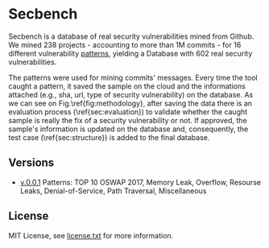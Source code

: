 # Secbench

Secbench is a database of real security vulnerabilities mined from Github. We mined 238 projects - accounting to more than 1M commits - for 16 different vulnerability [patterns](https://tqrg.github.io/secbench/patterns.html), yielding a Database with 602 real security vulnerabilities. 

The patterns were used for mining commits' messages. Every time the tool caught a pattern, it saved the sample on the cloud and the informations attached (e.g., sha, url, type of security vulnerability) on the database. As we can see on Fig.\ref{fig:methodology}, after saving the data there is an evaluation process (\ref{sec:evaluation}) to validate whether the caught sample is really the fix of a security vulnerability or not. If approved, the sample's information is updated on the database and, consequently, the test case (\ref{sec:structure}) is added to the final database.


## Versions

* [v.0.0.1](https://console.cloud.google.com/storage/browser/v0_0_1/?project=secbench-161618)
Patterns: TOP 10 OSWAP 2017, Memory Leak, Overflow, Resourse Leaks, Denial-of-Service, Path Traversal, Miscellaneous


## License
MIT License, see [license.txt](https://github.com/TQRG/secbench/blob/master/license.txt) for more information.
